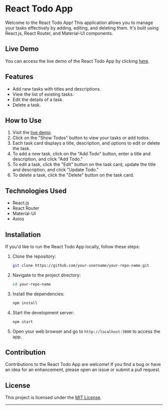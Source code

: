 # React Todo App

Welcome to the React Todo App! This application allows you to manage your tasks effectively by adding, editing, and deleting them. It's built using React.js, React Router, and Material-UI components.

## Live Demo

You can access the live demo of the React Todo App by clicking [here](https://todo-app-delta-henna.vercel.app/).

## Features

- Add new tasks with titles and descriptions.
- View the list of existing tasks.
- Edit the details of a task.
- Delete a task.

## How to Use

1. Visit the [live demo](https://todo-app-delta-henna.vercel.app/).
2. Click on the "Show Todos" button to view your tasks or add todos.
3. Each task card displays a title, description, and options to edit or delete the task.
4. To add a new task, click on the "Add Todo" button, enter a title and description, and click "Add Todo."
5. To edit a task, click the "Edit" button on the task card, update the title and description, and click "Update Todo."
6. To delete a task, click the "Delete" button on the task card.

## Technologies Used

- React.js
- React Router
- Material-UI
- Axios

## Installation

If you'd like to run the React Todo App locally, follow these steps:

1. Clone the repository:
   ```bash
   git clone https://github.com/your-username/your-repo-name.git
   ```

2. Navigate to the project directory:
   ```bash
   cd your-repo-name
   ```

3. Install the dependencies:
   ```bash
   npm install
   ```

4. Start the development server:
   ```bash
   npm start
   ```

5. Open your web browser and go to `http://localhost:3000` to access the app.

## Contribution

Contributions to the React Todo App are welcome! If you find a bug or have an idea for an enhancement, please open an issue or submit a pull request.

## License

This project is licensed under the [MIT License](LICENSE).

---
